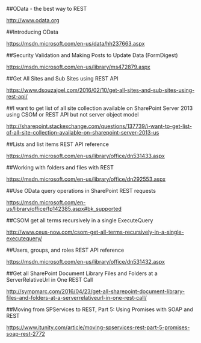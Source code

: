 


##OData - the best way to REST

http://www.odata.org

##Introducing OData

https://msdn.microsoft.com/en-us/data/hh237663.aspx

##Security Validation and Making Posts to Update Data (FormDigest)

https://msdn.microsoft.com/en-us/library/ms472879.aspx

##Get All Sites and Sub Sites using REST API

https://www.dsouzajoel.com/2016/02/10/get-all-sites-and-sub-sites-using-rest-api/

##I want to get list of all site collection available on SharePoint Server 2013 using CSOM or REST API but not server object model

http://sharepoint.stackexchange.com/questions/137739/i-want-to-get-list-of-all-site-collection-available-on-sharepoint-server-2013-us

##Lists and list items REST API reference

https://msdn.microsoft.com/en-us/library/office/dn531433.aspx

##Working with folders and files with REST

https://msdn.microsoft.com/en-us/library/office/dn292553.aspx

##Use OData query operations in SharePoint REST requests

https://msdn.microsoft.com/en-us/library/office/fp142385.aspx#bk_supported

##CSOM get all terms recursively in a single ExecuteQuery

http://www.ceus-now.com/csom-get-all-terms-recursively-in-a-single-executequery/

##Users, groups, and roles REST API reference

https://msdn.microsoft.com/en-us/library/office/dn531432.aspx

##Get all SharePoint Document Library Files and Folders at a ServerRelativeUrl in One REST Call

http://sympmarc.com/2016/04/23/get-all-sharepoint-document-library-files-and-folders-at-a-serverrelativeurl-in-one-rest-call/

##Moving from SPServices to REST, Part 5: Using Promises with SOAP and REST

https://www.itunity.com/article/moving-spservices-rest-part-5-promises-soap-rest-2772
